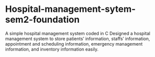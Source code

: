 # Hospital-management-sytem-sem2-foundation
A simple hospital management system coded in C
Designed a hospital management system to store patients’ information, staffs’ information, appointment and scheduling information, emergency management information, and inventory information easily.
